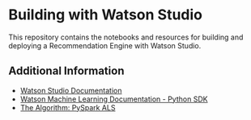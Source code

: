 # Building with Watson Studio

This repository contains the notebooks and resources for building and deploying a Recommendation Engine with Watson Studio. 



## Additional Information

* [Watson Studio Documentation](https://datascience.ibm.com/docs/content/getting-started/welcome-main.html?context=analytics)
* [Watson Machine Learning Documentation - Python SDK](http://wml-api-pyclient.mybluemix.net/)
* [The Algorithm: PySpark ALS](https://spark.apache.org/docs/2.1.0/ml-collaborative-filtering.html)

